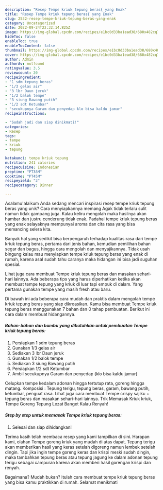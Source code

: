 ```yaml
---
description: "Resep Tempe kriuk tepung beras{ yang Enak"
title: "Resep Tempe kriuk tepung beras{ yang Enak"
slug: 2532-resep-tempe-kriuk-tepung-beras-yang-enak
category: Uncategorized
date: 2022-09-24T22:32:14.825Z
image: https://img-global.cpcdn.com/recipes/e1bc0d33ba1ead38/680x482cq70/tempe-kriuk-tepung-beras-foto-resep-utama.jpg
hideToc: false
enableToc: true
enableTocContent: false
thumbnail: https://img-global.cpcdn.com/recipes/e1bc0d33ba1ead38/680x482cq70/tempe-kriuk-tepung-beras-foto-resep-utama.jpg
cover: https://img-global.cpcdn.com/recipes/e1bc0d33ba1ead38/680x482cq70/tempe-kriuk-tepung-beras-foto-resep-utama.jpg
author: Admin
authorAv: notfound
ratingvalue: 3.5
reviewcount: 20
recipeingredient:
- "1 sdm tepung beras"
- "1/3 gelas air"
- "3 lbr Daun jeruk"
- "1/2 balok tempe"
- "3 siung Bawang putih"
- "1/2 sdt Ketumbar"
- "secukupnya Garam dan penyedap klo bisa kaldu jamur"
recipeinstructions:

- "Sudah jadi dan siap dinikmati!"
categories:
- Resep
tags:
- tempe
- kriuk
- tepung

katakunci: tempe kriuk tepung 
nutrition: 241 calories
recipecuisine: Indonesian
preptime: "PT38M"
cooktime: "PT45M"
recipeyield: "3"
recipecategory: Dinner

---
```



Asalamu'alaikum Anda sedang mencari inspirasi resep tempe kriuk tepung beras yang unik? Cara menyiapkannya memang Agak tidak terlalu sulit namun tidak gampang juga. Kalau keliru mengolah maka hasilnya akan hambar dan justru cenderung tidak enak. Padahal tempe kriuk tepung beras yang enak selayaknya mempunyai aroma dan cita rasa yang bisa memancing selera kita.


Banyak hal yang sedikit bisa berpengaruh terhadap kualitas rasa dari tempe kriuk tepung beras, pertama dari jenis bahan, kemudian pemilihan bahan segar dan bagus, hingga cara mengolah dan menyajikannya. Tidak usah bingung kalau mau menyiapkan tempe kriuk tepung beras yang enak di rumah, karena asal sudah tahu caranya maka hidangan ini bisa jadi suguhan spesial.

Lihat juga cara membuat Tempe kriuk tepung beras dan masakan sehari-hari lainnya. Ada beberapa tips yang harus diperhatikan ketika akan membuat tempe tepung yang kriuk di luar tapi empuk di dalam. Yang pertama gunakan tempe yang masih fresh atau baru.


Di bawah ini ada beberapa cara mudah dan praktis dalam mengolah tempe kriuk tepung beras yang siap dikreasikan. Kamu bisa membuat Tempe kriuk tepung beras menggunakan 7 bahan dan 0 tahap pembuatan. Berikut ini cara dalam membuat hidangannya.

<!--inarticleads1-->

##### Bahan-bahan dan bumbu yang dibutuhkan untuk pembuatan Tempe kriuk tepung beras:

1. Persiapkan 1 sdm tepung beras
1. Gunakan 1/3 gelas air
1. Sediakan 3 lbr Daun jeruk
1. Gunakan 1/2 balok tempe
1. Sediakan 3 siung Bawang putih
1. Persiapkan 1/2 sdt Ketumbar
1. Ambil secukupnya Garam dan penyedap (klo bisa kaldu jamur)


Celupkan tempe kedalam adonan hingga tertutup rata, goreng hingga matang. Komposisi : Tepung terigu, tepung beras, garam, bawang putih, ketumbar, penguat rasa. Lihat juga cara membuat Tempe crispy sajiku + tepung beras dan masakan sehari-hari lainnya. Trik Memasak Kriuk kriuk, Tempe Goreng Tepung Lezat Banget Kalau Renyah! 

<!--inarticleads2-->

##### Step by step untuk memasak Tempe kriuk tepung beras:


1. Selesai dan siap dihidangkan!

Terima kasih telah membaca resep yang kami tampilkan di sini. Harapan kami, olahan Tempe goreng kriuk yang mudah di atas dapat. Tepung terigu akan memberikan hasil yang keras setelah digoreng namun lembek setelah dingin. Tapi jika ingin tempe goreng keras dan krispi meski sudah dingin, maka tambahkan tepung beras atau tepung jagung ke dalam adonan tepung terigu sebagai campuran karena akan memberi hasil gorengan krispi dan renyah. 

Bagaimana? Mudah bukan? Itulah cara membuat tempe kriuk tepung beras yang bisa kamu praktikkan di rumah. Selamat menikmati
